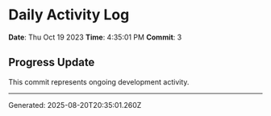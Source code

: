 # Daily Activity Log

**Date**: Thu Oct 19 2023
**Time**: 4:35:01 PM
**Commit**: 3

## Progress Update

This commit represents ongoing development activity.

---
Generated: 2025-08-20T20:35:01.260Z
